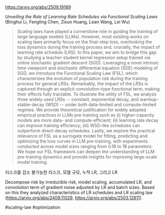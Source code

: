 https://arxiv.org/abs/2509.19189

*Unveiling the Role of Learning Rate Schedules via Functional Scaling Laws* (Binghui Li, Fengling Chen, Zixun Huang, Lean Wang, Lei Wu)

> Scaling laws have played a cornerstone role in guiding the training of large language models (LLMs). However, most existing works on scaling laws primarily focus on the final-step loss, overlooking the loss dynamics during the training process and, crucially, the impact of learning rate schedule (LRS). In this paper, we aim to bridge this gap by studying a teacher-student kernel regression setup trained via online stochastic gradient descent (SGD). Leveraging a novel intrinsic time viewpoint and stochastic differential equation (SDE) modeling of SGD, we introduce the Functional Scaling Law (FSL), which characterizes the evolution of population risk during the training process for general LRSs. Remarkably, the impact of the LRSs is captured through an explicit convolution-type functional term, making their effects fully tractable. To illustrate the utility of FSL, we analyze three widely used LRSs -- constant, exponential decay, and warmup-stable-decay (WSD) -- under both data-limited and compute-limited regimes. We provide theoretical justification for widely adopted empirical practices in LLMs pre-training such as (i) higher-capacity models are more data- and compute-efficient; (ii) learning rate decay can improve training efficiency; (iii) WSD-like schedules can outperform direct-decay schedules. Lastly, we explore the practical relevance of FSL as a surrogate model for fitting, predicting and optimizing the loss curves in LLM pre-training, with experiments conducted across model sizes ranging from 0.1B to 1B parameters. We hope our FSL framework can deepen the understanding of LLM pre-training dynamics and provide insights for improving large-scale model training.

리스크를 감소 불가능한 리스크, 모델 규모, 누적 LR, 그리고 LR

Decompose risk by irreducible risk, model scaling, accumulated LR, and convolution term of gradient noise adjusted by LR and batch sizes. Based on this they analyzed characteristics of LR schedules and LR scaling law (https://arxiv.org/abs/2408.11029, https://arxiv.org/abs/2503.12811).

#scaling-law #optimization 